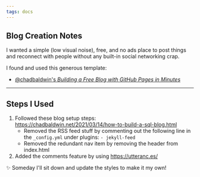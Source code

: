 ```yaml
---
tags: docs
---
```

## Blog Creation Notes
I wanted a simple (low visual noise), free, and no ads place to post things and reconnect with people without any built-in social networking crap.

I found and used this generous template: 
 - [@chadbaldwin's _Building a Free Blog with GitHub Pages in Minutes_](https://chadbaldwin.net/2021/03/14/how-to-build-a-sql-blog.html)

---

## Steps I Used
1. Followed these blog setup steps: https://chadbaldwin.net/2021/03/14/how-to-build-a-sql-blog.html
	- Removed the RSS feed stuff by commenting out the following line in the `_config.yml` under plugins: `- jekyll-feed`
	- Removed the redundant nav item by removing the header from index.html
2. Added the comments feature by using https://utteranc.es/

✨ Someday I'll sit down and update the styles to make it my own!